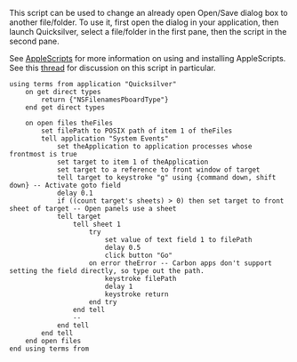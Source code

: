 This script can be used to change an already open Open/Save dialog box
to another file/folder. To use it, first open the dialog in your
application, then launch Quicksilver, select a file/folder in the first
pane, then the script in the second pane.

See [AppleScripts](AppleScripts "wikilink") for more information on
using and installing AppleScripts. See this
[thread](https://groups.google.com/forum/?hl=en&fromgroups=#!topic/blacktree-quicksilver/NwYiLiPt3NQ)
for discussion on this script in particular.

``` applescript
using terms from application "Quicksilver"
    on get direct types
        return {"NSFilenamesPboardType"}
    end get direct types

    on open files theFiles
        set filePath to POSIX path of item 1 of theFiles
        tell application "System Events"
            set theApplication to application processes whose frontmost is true
            set target to item 1 of theApplication
            set target to a reference to front window of target
            tell target to keystroke "g" using {command down, shift down} -- Activate goto field
            delay 0.1
            if ((count target's sheets) > 0) then set target to front sheet of target -- Open panels use a sheet
            tell target
                tell sheet 1
                    try
                        set value of text field 1 to filePath
                        delay 0.5
                        click button "Go"
                    on error theError -- Carbon apps don't support setting the field directly, so type out the path.
                        keystroke filePath
                        delay 1
                        keystroke return
                    end try
                end tell
                --
            end tell
        end tell
    end open files
end using terms from
```